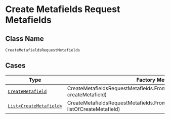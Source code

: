 
# Create Metafields Request Metafields

## Class Name

`CreateMetafieldsRequestMetafields`

## Cases

| Type | Factory Method |
|  --- | --- |
| [`CreateMetafield`](../../../doc/models/create-metafield.md) | CreateMetafieldsRequestMetafields.FromCreateMetafield(CreateMetafield createMetafield) |
| [`List<CreateMetafield>`](../../../doc/models/create-metafield.md) | CreateMetafieldsRequestMetafields.FromListOfCreateMetafield(List<CreateMetafield> listOfCreateMetafield) |

